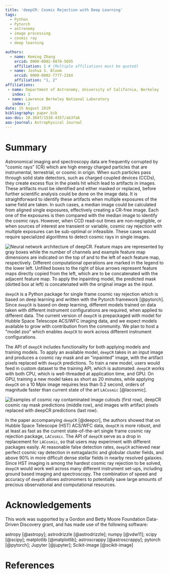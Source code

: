 ```yaml
---
title: 'deepCR: Cosmic Rejection with Deep Learning'
tags:
  - Python
  - Pytorch
  - astronomy
  - image processing
  - cosmic ray
  - deep learning

authors:
  - name: Keming Zhang
    orcid: 0000-0002-9870-5695
    affiliation: 1 # (Multiple affiliations must be quoted)
  - name: Joshua S. Bloom
    orcid: 0000-0002-7777-216X
    affiliation: "1, 2"
affiliations:
 - name: Department of Astronomy, University of California, Berkeley
   index: 1
 - name: Lawrence Berkeley National Laboratory
   index: 2
date: 15 August 2019
bibliography: paper.bib
aas-doi: 10.3847/1538-4357/ab3fa6
aas-journal: Astrophysical Journal
---
```


# Summary

Astronomical imaging and spectroscopy data are frequently corrupted by
"cosmic rays" (CR) which are high energy charged particles that are instrumental, 
terrestrial, or cosmic in origin. When such particles pass through solid state 
detectors, such as charged coupled devices (CCDs), they create excess 
flux in the pixels hit which lead to artifacts in images. These 
artifacts must be identified and either masked or replaced, before 
further scientific analysis could be done on the image data. It is straightforward 
to identify these artifacts when multiple exposures of the same field are 
taken. In such cases, a median image could be calculated from aligned single 
exposures, effectively creating a CR-free image. Each one of the exposures 
is then compared with the median image to identify the cosmic rays. However, 
when CCD read-out times are non-negligible, or when sources of 
interest are transient or variable, cosmic ray rejection with multiple 
exposures can be sub-optimal or infeasible. These cases would require specialized
algorithms to detect cosmic rays in single images.

![Neural network architecture of ``deepCR``. Feature 
maps are represented by gray boxes while the number of channels and example 
feature map dimensions are indicated on the top of and to the left of each 
feature map, respectively. Different computational operations are marked in 
the legend to the lower left. Unfilled boxes to the right of blue arrows represent 
feature maps directly copied from the left, which are to be concatenated with the 
adjacent feature map. To apply the inpainting model, the predicted mask (dotted box 
at left) is concatenated with the original image as the 
input.](https://raw.githubusercontent.com/profjsb/deepCR/master/imgs/network.png)

``deepCR`` is a Python package for single frame cosmic ray rejection which is
based on deep learning and written with the Pytorch framework [@pytorch].
Since ``deepCR`` is based on deep learning, different models trained on
data taken with different instrument configurations are required, when applied to different
data. The current version of ``deepCR`` is prepackaged with model for Hubble 
Space Telescope ACS/WFC imaging data, and we expect models available 
to grow with contribution from the community. We plan to host a "model zoo"
 which enables ``deepCR`` to work across different instrument configurations.

The API of ``deepCR`` includes functionality for both applying models and 
training models. To apply an available model, ``deepCR`` takes in an input image
 and produces a cosmic ray mask and an "inpainted" image, with 
 the artifact pixels replaced with ``deepCR`` predictions. To train a new model, 
 users would feed in custom dataset to the training API, which is automated.
 ``deepCR`` works with both CPU, which is well-threaded at application time, and GPU.
 On GPU, training a new model takes as short as 20 minutes, 
 while applying ``deepCR`` on a 10 Mpix image requires less than 0.2 second, 
 orders of magnitude faster than current state of the art ``LACosmic`` [@lacosmic].

![Examples of cosmic ray contaminated image cutouts (first row),
 deepCR cosmic ray mask predictions (middle row), and images with artifact
pixels replaced with deepCR predictions 
(last row).](https://raw.githubusercontent.com/profjsb/deepCR/master/imgs/postage-sm.jpg)
 
In the paper accompanying ``deepCR`` [@deepcr], the authors showed that 
on Hubble Space Telescope (HST) ACS/WFC data, 
``deepCR`` is more robust, and at least as fast as the current 
state-of-the-art single frame cosmic ray rejection package, ``LACosmic``. The API 
of ``deepCR`` serve as a drop in replacement for ``LACosmic``, 
so that users may experiment with different packages easily. At 
reasonable false detection rates, ``deepCR`` achieved near perfect
cosmic ray detection in extragalactic and globular cluster fields, and above 
90% in more difficult dense stellar fields in nearby resolved galaxies. 
Since HST imaging is among the hardest cosmic ray rejection to be
solved, ``deepCR`` would work well across many different instrument set-ups,
including ground based imaging and spectroscopy. The combination of 
speed and accuracy of ``deepCR`` allows astronomers to potentially save
large amounts of precious observational and computational resources.

# Acknowledgements

This work was supported by a Gordon and Betty Moore Foundation Data-Driven Discovery grant, 
and has made use of the following software:

astropy [@astropy];
astrodrizzle [@astrodrizzle];
numpy [@vdw11];
scipy [@scipy];
matplotlib [@matplotlib]; 
astroscrappy [@astroscrappy];
pytorch [@pytorch];
Jupyter [@jupyter];
Scikit-image [@scikit-image]


# References
